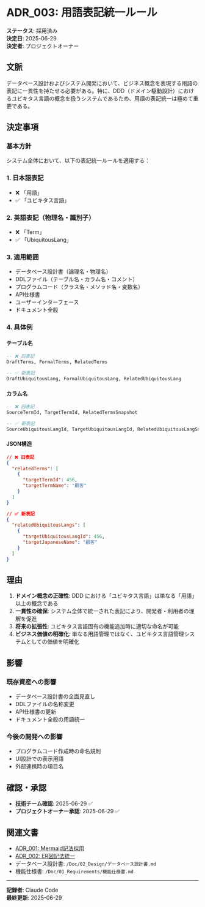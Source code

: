 # ADR_003: 用語表記統一ルール

**ステータス**: 採用済み  
**決定日**: 2025-06-29  
**決定者**: プロジェクトオーナー  

## 文脈

データベース設計およびシステム開発において、ビジネス概念を表現する用語の表記に一貫性を持たせる必要がある。特に、DDD（ドメイン駆動設計）におけるユビキタス言語の概念を扱うシステムであるため、用語の表記統一は極めて重要である。

## 決定事項

### 基本方針
システム全体において、以下の表記統一ルールを適用する：

### 1. 日本語表記
- ❌ 「用語」
- ✅ 「ユビキタス言語」

### 2. 英語表記（物理名・識別子）
- ❌ 「Term」
- ✅ 「UbiquitousLang」

### 3. 適用範囲
- データベース設計書（論理名・物理名）
- DDLファイル（テーブル名・カラム名・コメント）
- プログラムコード（クラス名・メソッド名・変数名）
- API仕様書
- ユーザーインターフェース
- ドキュメント全般

### 4. 具体例

#### テーブル名
```sql
-- ❌ 旧表記
DraftTerms, FormalTerms, RelatedTerms

-- ✅ 新表記
DraftUbiquitousLang, FormalUbiquitousLang, RelatedUbiquitousLang
```

#### カラム名
```sql
-- ❌ 旧表記
SourceTermId, TargetTermId, RelatedTermsSnapshot

-- ✅ 新表記
SourceUbiquitousLangId, TargetUbiquitousLangId, RelatedUbiquitousLangSnapshot
```

#### JSON構造
```json
// ❌ 旧表記
{
  "relatedTerms": [
    {
      "targetTermId": 456,
      "targetTermName": "顧客"
    }
  ]
}

// ✅ 新表記
{
  "relatedUbiquitousLangs": [
    {
      "targetUbiquitousLangId": 456,
      "targetJapaneseName": "顧客"
    }
  ]
}
```

## 理由

1. **ドメイン概念の正確性**: DDD における「ユビキタス言語」は単なる「用語」以上の概念である
2. **一貫性の確保**: システム全体で統一された表記により、開発者・利用者の理解を促進
3. **将来の拡張性**: ユビキタス言語固有の機能追加時に適切な命名が可能
4. **ビジネス価値の明確化**: 単なる用語管理ではなく、ユビキタス言語管理システムとしての価値を明確化

## 影響

### 既存資産への影響
- データベース設計書の全面見直し
- DDLファイルの名称変更
- API仕様書の更新
- ドキュメント全般の用語統一

### 今後の開発への影響
- プログラムコード作成時の命名規則
- UI設計での表示用語
- 外部連携時の項目名

## 確認・承認

- **技術チーム確認**: 2025-06-29 ✅
- **プロジェクトオーナー承認**: 2025-06-29 ✅

## 関連文書

- [ADR_001: Mermaid記法採用](./ADR_001_Mermaid記法採用.md)
- [ADR_002: ER図記法統一](./ADR_002_ER図記法統一.md)
- データベース設計書: `/Doc/02_Design/データベース設計書.md`
- 機能仕様書: `/Doc/01_Requirements/機能仕様書.md`

---

**記録者**: Claude Code  
**最終更新**: 2025-06-29